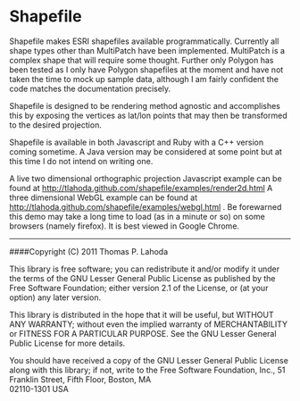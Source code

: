 Shapefile
=========

Shapefile makes ESRI shapefiles available programmatically. Currently all 
shape types other than MultiPatch have been implemented. MultiPatch is a 
complex shape that will require some thought. Further only Polygon has
been tested as I only have Polygon shapefiles at the moment and have not
taken the time to mock up sample data, although I am fairly confident
the code matches the documentation precisely.

Shapefile is designed to be rendering method agnostic and accomplishes
this by exposing the vertices as lat/lon points that may then be
transformed to the desired projection.

Shapefile is available in both Javascript and Ruby with a C++ version
coming sometime. A Java version may be considered at some point but at
this time I do not intend on writing one.

A live two dimensional orthographic projection Javascript example can be
found at http://tlahoda.github.com/shapefile/examples/render2d.html A
three dimensional WebGL example can be found at 
http://tlahoda.github.com/shapefile/examples/webgl.html . Be forewarned 
this demo may take a long time to load (as in a minute or so) on some 
browsers (namely firefox). It is best viewed in Google Chrome.

--------------------------------------------------------------------------
####Copyright (C) 2011 Thomas P. Lahoda

This library is free software; you can redistribute it and/or
modify it under the terms of the GNU Lesser General Public
License as published by the Free Software Foundation; either
version 2.1 of the License, or (at your option) any later version.

This library is distributed in the hope that it will be useful,
but WITHOUT ANY WARRANTY; without even the implied warranty of
MERCHANTABILITY or FITNESS FOR A PARTICULAR PURPOSE.  See the GNU
Lesser General Public License for more details.

You should have received a copy of the GNU Lesser General Public
License along with this library; if not, write to the Free Software
Foundation, Inc., 51 Franklin Street, Fifth Floor, Boston, MA  
02110-1301  USA

